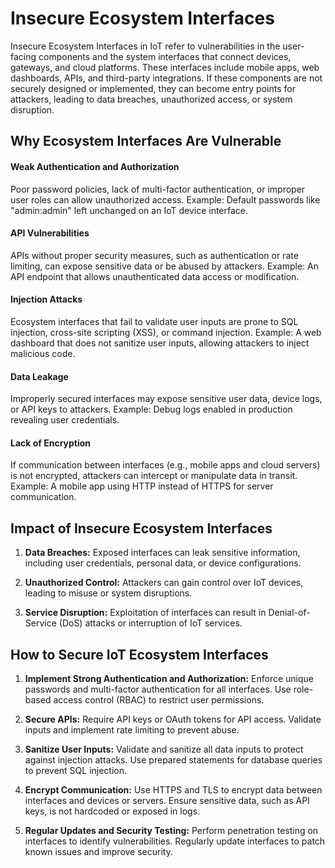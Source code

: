 # Insecure Ecosystem Interfaces

Insecure Ecosystem Interfaces in IoT refer to vulnerabilities in the user-facing components and the system interfaces that connect devices, gateways, and cloud platforms. These interfaces include mobile apps, web dashboards, APIs, and third-party integrations. If these components are not securely designed or implemented, they can become entry points for attackers, leading to data breaches, unauthorized access, or system disruption.

## Why Ecosystem Interfaces Are Vulnerable

#### Weak Authentication and Authorization
Poor password policies, lack of multi-factor authentication, or improper user roles can allow unauthorized access. Example: Default passwords like "admin:admin" left unchanged on an IoT device interface.

#### API Vulnerabilities
APIs without proper security measures, such as authentication or rate limiting, can expose sensitive data or be abused by attackers. Example: An API endpoint that allows unauthenticated data access or modification.

#### Injection Attacks
Ecosystem interfaces that fail to validate user inputs are prone to SQL injection, cross-site scripting (XSS), or command injection. Example: A web dashboard that does not sanitize user inputs, allowing attackers to inject malicious code.

#### Data Leakage
Improperly secured interfaces may expose sensitive user data, device logs, or API keys to attackers. Example: Debug logs enabled in production revealing user credentials.

#### Lack of Encryption
If communication between interfaces (e.g., mobile apps and cloud servers) is not encrypted, attackers can intercept or manipulate data in transit. Example: A mobile app using HTTP instead of HTTPS for server communication.

## Impact of Insecure Ecosystem Interfaces

1. **Data Breaches:** Exposed interfaces can leak sensitive information, including user credentials, personal data, or device configurations.

2. **Unauthorized Control:** Attackers can gain control over IoT devices, leading to misuse or system disruptions.

3. **Service Disruption:** Exploitation of interfaces can result in Denial-of-Service (DoS) attacks or interruption of IoT services.

## How to Secure IoT Ecosystem Interfaces

1. **Implement Strong Authentication and Authorization:**
Enforce unique passwords and multi-factor authentication for all interfaces.
Use role-based access control (RBAC) to restrict user permissions.

2. **Secure APIs:**
Require API keys or OAuth tokens for API access.
Validate inputs and implement rate limiting to prevent abuse.

3. **Sanitize User Inputs:**
Validate and sanitize all data inputs to protect against injection attacks.
Use prepared statements for database queries to prevent SQL injection.

4. **Encrypt Communication:**
Use HTTPS and TLS to encrypt data between interfaces and devices or servers.
Ensure sensitive data, such as API keys, is not hardcoded or exposed in logs.

5. **Regular Updates and Security Testing:**
Perform penetration testing on interfaces to identify vulnerabilities.
Regularly update interfaces to patch known issues and improve security.
